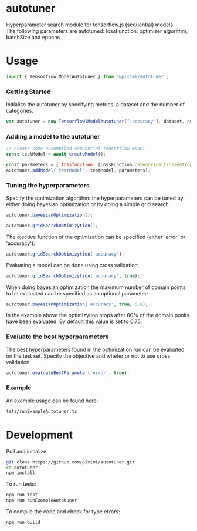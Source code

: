 # autotuner
Hyperparameter search module for tensorflow.js (sequential) models.  
The following parameters are autotuned: lossFunction, optimizer algorithm, batchSize and epochs

# Usage

```javascript
import { TensorflowlModelAutotuner } from '@piximi/autotuner';
```

### Getting Started

Initialize the autotuner by specifying metrics, a dataset and the number of categories.
```javascript
var autotuner = new TensorflowlModelAutotuner(['accuracy'], dataset, numberOfCategories);
```
### Adding a model to the autotuner
```javascript
// create some uncompiled sequential tensorflow model
const testModel = await createModel();

const parameters = { lossfunction: [LossFunction.categoricalCrossentropy], optimizerAlgorithm: [tensorflow.train.adadelta()], batchSize: [10], epochs: [5,10] };
autotuner.addModel('testModel', testModel, parameters);
```

### Tuning the hyperparameters
Specify the optimization algorithm: the hyperparameters can be tuned by either doing bayesian optimization or by doing a simple grid search.
```javascript
autotuner.bayesianOptimization();
```
```javascript
autotuner.gridSearchOptimizytion();
```
The ojective function of the optimization can be specified (either 'error' or 'accuracy'):
```javascript
autotuner.gridSearchOptimizytion('accuracy');
```
Evaluating a model can be done using cross validation:
```javascript
autotuner.gridSearchOptimizytion('accuracy', true);
```
When doing bayesian optimization the maximum number of domain points to be evaluated can be specified as an optional parameter:
```javascript
autotuner.bayesianOptimization('accuracy', true, 0.8);
```
In the example above the optimizytion stops after 80% of the domain ponits have been evaluated. By default this value is set to 0.75.  
### Evaluate the best hyperparameters
The best hyperparameters found in the optimization run can be evaluated on the test set. Specify the objective and wheter or not to use cross validation.
```javascript
autotuner.evaluateBestParameter('error', true);
```

### Example
An example usage can be found here:
```bash
tets/runExampleAutotuner.ts
```
# Development

Pull and initialize:
```bash
git clone https://github.com/piximi/autotuner.git
cd autotuner
npm install
```

To run tests:
```bash
npm run test
npm run runExampleAutotuner
```

To compile the code and check for type errors:
```bash
npm run build
```